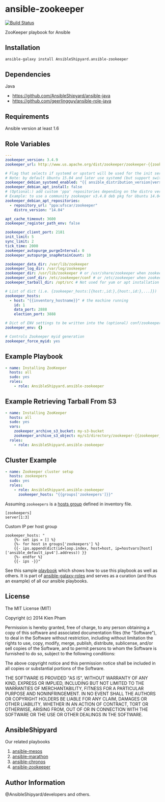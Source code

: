 ansible-zookeeper
=================

[![Build Status](https://travis-ci.org/AnsibleShipyard/ansible-zookeeper.svg?branch=master)](https://travis-ci.org/AnsibleShipyard/ansible-zookeeper)

ZooKeeper playbook for Ansible

Installation
-----------

```bash
ansible-galaxy install AnsibleShipyard.ansible-zookeeper
```

Dependencies
------------

Java

 - https://github.com/AnsibleShipyard/ansible-java
 - https://github.com/geerlingguy/ansible-role-java

Requirements
------------

Ansible version at least 1.6

Role Variables
--------------

```yaml
---
zookeeper_version: 3.4.9
zookeeper_url: http://www.us.apache.org/dist/zookeeper/zookeeper-{{zookeeper_version}}/zookeeper-{{zookeeper_version}}.tar.gz

# Flag that selects if systemd or upstart will be used for the init service:
# Note: by default Ubuntu 15.04 and later use systemd (but support switch to upstart)
zookeeper_debian_systemd_enabled: "{{ ansible_distribution_version|version_compare(15.04, '>=') }}"
zookeeper_debian_apt_install: false
# (Optional:) add custom 'ppa' repositories depending on the distro version (only with debian_apt_install=true)
# Example: to use a community zookeeper v3.4.8 deb pkg for Ubuntu 14.04 (where latest official is v3.4.5)
zookeeper_debian_apt_repositories:
  - repository_url: "ppa:ufscar/zookeeper"
    distro_version: "14.04"

apt_cache_timeout: 3600
zookeeper_register_path_env: false

zookeeper_client_port: 2181
init_limit: 5
sync_limit: 2
tick_time: 2000
zookeeper_autopurge_purgeInterval: 0
zookeeper_autopurge_snapRetainCount: 10

zookeeper_data_dir: /var/lib/zookeeper
zookeeper_log_dir: /var/log/zookeeper
zookeeper_dir: /usr/lib/zookeeper # or /usr/share/zookeeper when zookeeper_debian_apt_install is true
zookeeper_conf_dir: /etc/zookeeper/conf # or /etc/zookeeper when zookeeper_debian_apt_install is true
zookeeper_tarball_dir: /opt/src # Not used for yum or apt installation

# List of dict (i.e. {zookeeper_hosts:[{host:,id:},{host:,id:},...]})
zookeeper_hosts:
  - host: "{{inventory_hostname}}" # the machine running
    id: 1
    data_port: 2888
    election_port: 3888

# Dict of ENV settings to be written into the (optional) conf/zookeeper-env.sh
zookeeper_env: {}

# Controls Zookeeper myid generation
zookeeper_force_myid: yes
```

Example Playbook
----------------

```yaml
- name: Installing ZooKeeper
  hosts: all
  sudo: yes
  roles:
    - role: AnsibleShipyard.ansible-zookeeper
```

Example Retrieving Tarball From S3
----------------------------------

```yaml
- name: Installing ZooKeeper
  hosts: all
  sudo: yes
  vars:
    zookeeper_archive_s3_bucket: my-s3-bucket
    zookeeper_archive_s3_object: my/s3/directory/zookeeper-{{zookeeper_version}}.tar.gz
  roles:
    - role: AnsibleShipyard.ansible-zookeeper
```

Cluster Example
----------------

```yaml
- name: Zookeeper cluster setup
  hosts: zookeepers
  sudo: yes
  roles:
    - role: AnsibleShipyard.ansible-zookeeper
      zookeeper_hosts: "{{groups['zookeepers']}}"
```

Assuming ```zookeepers``` is a [hosts group](http://docs.ansible.com/ansible/intro_inventory.html#group-variables) defined in inventory file.

```inventory
[zookeepers]
server[1:3]
```

Custom IP per host group

```
zookeeper_hosts: "
    {%- set ips = [] %}
    {%- for host in groups['zookeepers'] %}
    {{- ips.append(dict(id=loop.index, host=host, ip=hostvars[host]['ansible_default_ipv4'].address)) }}
    {%- endfor %}
    {{- ips -}}"
```

See this sample [playbook](https://github.com/AnsibleShipyard/ansible-galaxy-roles/blob/master/playbook.yml)
which shows how to use this playbook as well as others. It is part of [ansible-galaxy-roles](https://github.com/AnsibleShipyard/ansible-galaxy-roles) and
serves as a curation (and thus an example) of all our ansible playbooks.

License
-------

The MIT License (MIT)

Copyright (c) 2014 Kien Pham

Permission is hereby granted, free of charge, to any person obtaining a copy
of this software and associated documentation files (the "Software"), to deal
in the Software without restriction, including without limitation the rights
to use, copy, modify, merge, publish, distribute, sublicense, and/or sell
copies of the Software, and to permit persons to whom the Software is
furnished to do so, subject to the following conditions:

The above copyright notice and this permission notice shall be included in all
copies or substantial portions of the Software.

THE SOFTWARE IS PROVIDED "AS IS", WITHOUT WARRANTY OF ANY KIND, EXPRESS OR
IMPLIED, INCLUDING BUT NOT LIMITED TO THE WARRANTIES OF MERCHANTABILITY,
FITNESS FOR A PARTICULAR PURPOSE AND NONINFRINGEMENT. IN NO EVENT SHALL THE
AUTHORS OR COPYRIGHT HOLDERS BE LIABLE FOR ANY CLAIM, DAMAGES OR OTHER
LIABILITY, WHETHER IN AN ACTION OF CONTRACT, TORT OR OTHERWISE, ARISING FROM,
OUT OF OR IN CONNECTION WITH THE SOFTWARE OR THE USE OR OTHER DEALINGS IN THE
SOFTWARE.


AnsibleShipyard
-------

Our related playbooks

1. [ansible-mesos](https://github.com/AnsibleShipyard/ansible-mesos)
1. [ansible-marathon](https://github.com/AnsibleShipyard/ansible-marathon)
1. [ansible-chronos](https://github.com/AnsibleShipyard/ansible-chronos)
1. [ansible-zookeeper](https://github.com/AnsibleShipyard/ansible-zookeeper)

Author Information
------------------

@AnsibleShipyard/developers and others.

